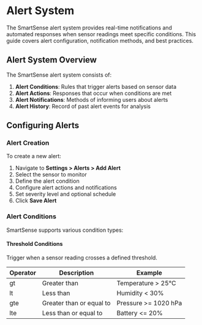 # Alert System

The SmartSense alert system provides real-time notifications and automated responses when sensor readings meet specific conditions. This guide covers alert configuration, notification methods, and best practices.

## Alert System Overview

The SmartSense alert system consists of:

1. **Alert Conditions**: Rules that trigger alerts based on sensor data
2. **Alert Actions**: Responses that occur when conditions are met
3. **Alert Notifications**: Methods of informing users about alerts
4. **Alert History**: Record of past alert events for analysis

## Configuring Alerts

### Alert Creation

To create a new alert:

1. Navigate to **Settings > Alerts > Add Alert**
2. Select the sensor to monitor
3. Define the alert condition
4. Configure alert actions and notifications
5. Set severity level and optional schedule
6. Click **Save Alert**

### Alert Conditions

SmartSense supports various condition types:

#### Threshold Conditions

Trigger when a sensor reading crosses a defined threshold.

| Operator | Description | Example |
|----------|-------------|---------|
| gt | Greater than | Temperature > 25°C |
| lt | Less than | Humidity < 30% |
| gte | Greater than or equal to | Pressure >= 1020 hPa |
| lte | Less than or equal to | Battery <= 20%

